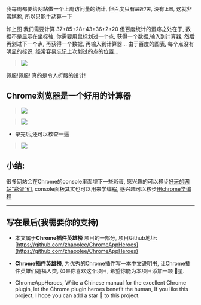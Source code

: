 我每周都要给网站做一个上周访问量的统计, 但百度只有`最近7天`, 没有`上周`, 这就非常尴尬, 所以只能手动算一下

如上图 我们需要计算 37+85+28+43+36+2+20 但百度统计的蛋疼之处在于, 数据不是显示在坐标轴, 你需要用鼠标划过一个点, 获得一个数据,输入到计算器, 然后再划过下一个点, 再获得一个数据, 再输入到计算器... 由于百度的图表, 每个点没有明显的标识, 经常容易忘记上次划过的点的位置...

> ![](https://upload-images.jianshu.io/upload_images/3203841-4390ebefd4315892.gif?imageMogr2/auto-orient/strip)

佩服!佩服! 真的是令人折腰的设计! 


## Chrome浏览器是一个好用的计算器
> ![](https://upload-images.jianshu.io/upload_images/3203841-54462ab1368dd544.gif?imageMogr2/auto-orient/strip)

> ![](https://upload-images.jianshu.io/upload_images/3203841-1d137524ff8ac9f4.png?imageMogr2/auto-orient/strip%7CimageView2/2/w/1240)

- 录完后,还可以核查一遍
> ![](https://upload-images.jianshu.io/upload_images/3203841-057c6f262a3dc4ee.gif?imageMogr2/auto-orient/strip)


## 小结:
很多网站会在Chrome的console里面埋下一些彩蛋, 感兴趣的可以移步[好玩的网站“彩蛋”们](https://www.jianshu.com/p/5fbab2e0206d), console面板其实也可以用来学编程, 感兴趣可以移步[用chrome学编程](https://www.jianshu.com/p/216539baebb8)

---

## 写在最后(我需要你的支持)
- 本文属于**Chrome插件英雄榜** 项目的一部分, 项目Github地址: [https://github.com/zhaoolee/ChromeAppHeroes](https://github.com/zhaoolee/ChromeAppHeroes)

- **Chrome插件英雄榜**, 为优秀的Chrome插件写一本中文说明书, 让Chrome插件英雄们造福人类, 如果你喜欢这个项目, 希望你能为本项目添加一颗 🌟星.

- ChromeAppHeroes, Write a Chinese manual for the excellent Chrome plugin, let the Chrome plugin heroes benefit the human, If you like this project, I hope you can add a star 🌟 to this project.





